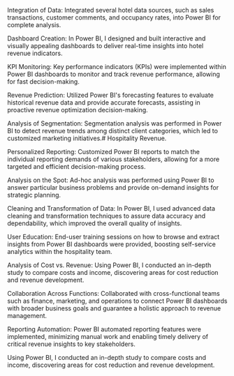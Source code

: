 Integration of Data:
Integrated several hotel data sources, such as sales transactions, customer comments, and occupancy rates, into Power BI for complete analysis.

Dashboard Creation:
In Power BI, I designed and built interactive and visually appealing dashboards to deliver real-time insights into hotel revenue indicators.

KPI Monitoring:
Key performance indicators (KPIs) were implemented within Power BI dashboards to monitor and track revenue performance, allowing for fast decision-making.

Revenue Prediction:
Utilized Power BI's forecasting features to evaluate historical revenue data and provide accurate forecasts, assisting in proactive revenue optimization decision-making.

Analysis of Segmentation:
Segmentation analysis was performed in Power BI to detect revenue trends among distinct client categories, which led to customized marketing initiatives.# Hospitality Revenue.

Personalized Reporting:
Customized Power BI reports to match the individual reporting demands of various stakeholders, allowing for a more targeted and efficient decision-making process.

Analysis on the Spot:
Ad-hoc analysis was performed using Power BI to answer particular business problems and provide on-demand insights for strategic planning.

Cleaning and Transformation of Data:
In Power BI, I used advanced data cleaning and transformation techniques to assure data accuracy and dependability, which improved the overall quality of insights.

User Education:
End-user training sessions on how to browse and extract insights from Power BI dashboards were provided, boosting self-service analytics within the hospitality team.

Analysis of Cost vs. Revenue:
Using Power BI, I conducted an in-depth study to compare costs and income, discovering areas for cost reduction and revenue development.

Collaboration Across Functions:
Collaborated with cross-functional teams such as finance, marketing, and operations to connect Power BI dashboards with broader business goals and guarantee a holistic approach to revenue management.

Reporting Automation:
Power BI automated reporting features were implemented, minimizing manual work and enabling timely delivery of critical revenue insights to key stakeholders.

Using Power BI, I conducted an in-depth study to compare costs and income, discovering areas for cost reduction and revenue development.
